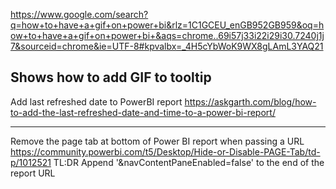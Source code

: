 https://www.google.com/search?q=how+to+have+a+gif+on+power+bi&rlz=1C1GCEU_enGB952GB959&oq=how+to+have+a+gif+on+power+bi+&aqs=chrome..69i57j33i22i29i30.7240j1j7&sourceid=chrome&ie=UTF-8#kpvalbx=_4H5cYbWoK9WX8gLAmL3YAQ21

Shows how to add GIF to tooltip
---

Add last refreshed date to PowerBI report
https://askgarth.com/blog/how-to-add-the-last-refreshed-date-and-time-to-a-power-bi-report/

---

Remove the page tab at bottom of Power BI report when passing a URL
https://community.powerbi.com/t5/Desktop/Hide-or-Disable-PAGE-Tab/td-p/1012521
TL:DR
Append '&navContentPaneEnabled=false' to the end of the report URL
